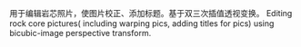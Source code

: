 用于编辑岩芯照片，使图片校正、添加标题。基于双三次插值透视变换。
Editing rock core pictures( including warping pics, adding titles for pics) using bicubic-image perspective transform.
